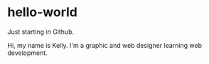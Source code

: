 # hello-world
Just starting in Github.

Hi, my name is Kelly. I'm a graphic and web designer learning web development.
